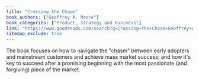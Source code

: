 ```yaml
---
title: "Crossing the Chasm"
book_authors: ["Geoffrey A. Moore"]
book_categories: ["Product, strategy and business"]
link: "https://www.goodreads.com/search?q=Crossing+the+Chasm+Geoffrey+A.+Moore"
sitemap_exclude: true
---
```


The book focuses on how to navigate the "chasm" between early adopters and mainstream customers and achieve mass market success; and how it's key to succeed after a promising beginning with the most passionate (and forgiving) piece of the market.